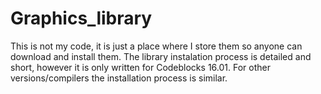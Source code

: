 # Graphics_library
This is not my code, it is just a place where I store them so anyone can download and install them. The library instalation process is detailed and short, however it is only written for Codeblocks 16.01. For other versions/compilers the installation process is similar.
